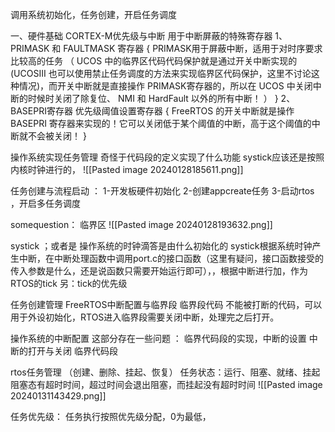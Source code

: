 调用系统初始化，任务创建，开启任务调度



一、硬件基础
	CORTEX-M优先级与中断
		用于中断屏蔽的特殊寄存器
			1、PRIMASK 和 FAULTMASK 寄存器
				{
					PRIMASK用于屏蔽中断，适用于对时序要求比较高的任务
					（
						UCOS 中的临界区代码代码保护就是通过开关中断实现的(UCOSIII 也可以使用禁止任务调度的方法来实现临界区代码保护，这里不讨论这种情况)，而开关中断就是直接操作 PRIMASK寄存器的，所以在 UCOS 中关闭中断的时候时关闭了除复位、 NMI 和 HardFault 以外的所有中断！
					）
				}
			2、BASEPRI寄存器
				优先级阈值设置寄存器
				{
					FreeRTOS 的开关中断就是操作 BASEPRI 寄存器来实现的！它可以关闭低于某个阈值的中断，高于这个阈值的中断就不会被关闭！
				}
					


操作系统实现任务管理 
奇怪于代码段的定义实现了什么功能 
systick应该还是按照内核时钟进行的，
![[Pasted image 20240128185611.png]]

任务创建与流程启动 ：
1-开发板硬件初始化 
2-创建appcreate任务
3-启动rtos ，开启多任务调度

somequestion：
临界区
![[Pasted image 20240128193632.png]]

systick ；或者是 操作系统的时钟滴答是由什么初始化的 
systick根据系统时钟产生中断，在中断处理函数中调用port.c的接口函数（这里有疑问，接口函数接受的传入参数是什么，还是说函数只需要开始运行即可），，根据中断进行加，作为RTOS的tick
另：tick的优先级

任务创建管理 
FreeRTOS中断配置与临界段
临界段代码 不能被打断的代码，可以用于外设初始化，RTOS进入临界段需要关闭中断，处理完之后打开。

操作系统的中断配置 
	这部分存在一些问题
	：
		临界代码段的实现，中断的设置
	中断的打开与关闭 
	临界代码段

rtos任务管理 （创建、删除、挂起、恢复）
任务状态：运行、阻塞、就绪、挂起
阻塞态有超时时间，超过时间会退出阻塞，而挂起没有超时时间
![[Pasted image 20240131143429.png]]

任务优先级：
任务执行按照优先级分配，0为最低，